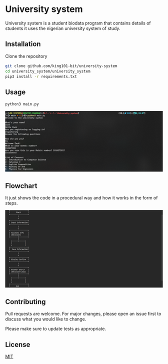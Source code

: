 # University system

University system is a student biodata program that contains details of students it uses the nigerian university system of study.

## Installation

Clone the repository

```bash
git clone github.com/king101-bit/university-system
cd university_system/university_system
pip3 install -r requirements.txt
```

## Usage

```python
python3 main.py
```
![Zack_Terminal](image.png)

## Flowchart
It just shows the code in a procedural way and how it works in the form of steps.

![Flow chart](image-1.png)

## Contributing

Pull requests are welcome. For major changes, please open an issue first
to discuss what you would like to change.

Please make sure to update tests as appropriate.

## License

[MIT](https://choosealicense.com/licenses/mit/)